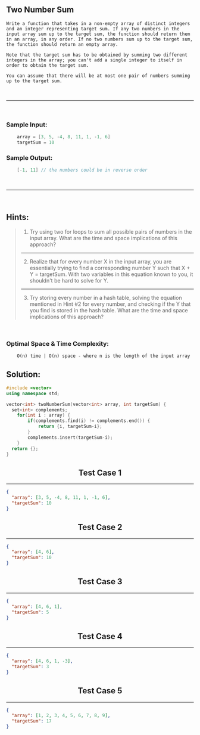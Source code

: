 ## Two Number Sum

    Write a function that takes in a non-empty array of distinct integers and an integer representing target sum. If any two numbers in the input array sum up to the target sum, the function should return them in an array, in any order. If no two numbers sum up to the target sum, the function should return an empty array.

    Note that the target sum has to be obtained by summing two different integers in the array; you can't add a single integer to itself in order to obtain the target sum.

    You can assume that there will be at most one pair of numbers summing up to the target sum.

<br/>

---

<br/>

### Sample Input:

```cpp
    array = [3, 5, -4, 8, 11, 1, -1, 6]
    targetSum = 10
```

### Sample Output:

```cpp
    [-1, 11] // the numbers could be in reverse order
```

<br/>

---

<br/>

## Hints:

> 1. Try using two for loops to sum all possible pairs of numbers in the input array. What are the time and space implications of this approach?
>
> ---
>
> 2. Realize that for every number X in the input array, you are essentially trying to find a corresponding number Y such that X + Y = targetSum. With two variables in this equation known to you, it shouldn't be hard to solve for Y.
>
> ---
>
> 3. Try storing every number in a hash table, solving the equation mentioned in Hint #2 for every number, and checking if the Y that you find is stored in the hash table. What are the time and space implications of this approach?

<br/>

### Optimal Space & Time Complexity:

```
    O(n) time | O(n) space - where n is the length of the input array
```

## Solution:

```cpp
#include <vector>
using namespace std;

vector<int> twoNumberSum(vector<int> array, int targetSum) {
  set<int> complements;
	for(int i : array) {
		if(complements.find(i) != complements.end()) {
			return {i, targetSum-i};
		}
		complements.insert(targetSum-i);
	}
  return {};
}
```

## <center>Test Case 1</center>

---

```json
{
  "array": [3, 5, -4, 8, 11, 1, -1, 6],
  "targetSum": 10
}
```

## <center>Test Case 2</center>

---

```json
{
  "array": [4, 6],
  "targetSum": 10
}
```

## <center>Test Case 3</center>

---

```json
{
  "array": [4, 6, 1],
  "targetSum": 5
}
```

## <center>Test Case 4</center>

---

```json
{
  "array": [4, 6, 1, -3],
  "targetSum": 3
}
```

## <center>Test Case 5</center>

---

```json
{
  "array": [1, 2, 3, 4, 5, 6, 7, 8, 9],
  "targetSum": 17
}
```
